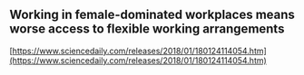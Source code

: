 ## Working in female-dominated workplaces means worse access to flexible working arrangements
  
  [https://www.sciencedaily.com/releases/2018/01/180124114054.htm](https://www.sciencedaily.com/releases/2018/01/180124114054.htm)
